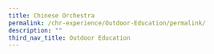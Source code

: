 ```yaml
---
title: Chinese Orchestra
permalink: /chr-experience/Outdoor-Education/permalink/
description: ""
third_nav_title: Outdoor Education
---
```

